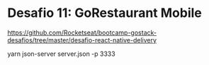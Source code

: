 # Desafio 11: GoRestaurant Mobile

https://github.com/Rocketseat/bootcamp-gostack-desafios/tree/master/desafio-react-native-delivery

  yarn json-server server.json -p 3333
